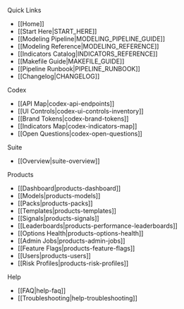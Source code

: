 Quick Links
- [[Home]]
- [[Start Here|START_HERE]]
- [[Modeling Pipeline|MODELING_PIPELINE_GUIDE]]
- [[Modeling Reference|MODELING_REFERENCE]]
- [[Indicators Catalog|INDICATORS_REFERENCE]]
- [[Makefile Guide|MAKEFILE_GUIDE]]
- [[Pipeline Runbook|PIPELINE_RUNBOOK]]
- [[Changelog|CHANGELOG]]

Codex
- [[API Map|codex-api-endpoints]]
- [[UI Controls|codex-ui-controls-inventory]]
- [[Brand Tokens|codex-brand-tokens]]
- [[Indicators Map|codex-indicators-map]]
- [[Open Questions|codex-open-questions]]

Suite
- [[Overview|suite-overview]]

Products
- [[Dashboard|products-dashboard]]
- [[Models|products-models]]
- [[Packs|products-packs]]
- [[Templates|products-templates]]
- [[Signals|products-signals]]
- [[Leaderboards|products-performance-leaderboards]]
- [[Options Health|products-options-health]]
- [[Admin Jobs|products-admin-jobs]]
- [[Feature Flags|products-feature-flags]]
- [[Users|products-users]]
- [[Risk Profiles|products-risk-profiles]]

Help
- [[FAQ|help-faq]]
- [[Troubleshooting|help-troubleshooting]]
